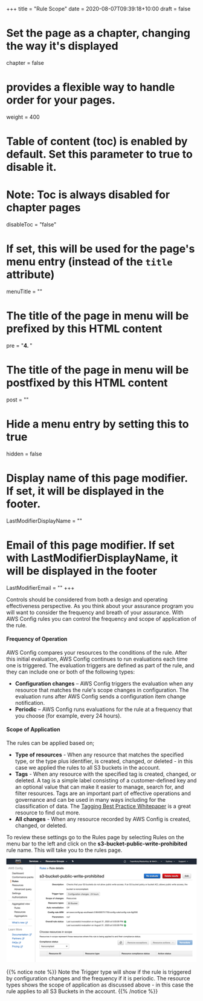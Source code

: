 +++
title = "Rule Scope"
date = 2020-08-07T09:39:18+10:00
draft = false

# Set the page as a chapter, changing the way it's displayed
chapter = false

# provides a flexible way to handle order for your pages.
weight = 400
# Table of content (toc) is enabled by default. Set this parameter to true to disable it.
# Note: Toc is always disabled for chapter pages
disableToc = "false"
# If set, this will be used for the page's menu entry (instead of the `title` attribute)
menuTitle = ""
# The title of the page in menu will be prefixed by this HTML content
pre = "<b>4. </b>"
# The title of the page in menu will be postfixed by this HTML content
post = ""
# Hide a menu entry by setting this to true
hidden = false
# Display name of this page modifier. If set, it will be displayed in the footer.
LastModifierDisplayName = ""
# Email of this page modifier. If set with LastModifierDisplayName, it will be displayed in the footer
LastModifierEmail = ""
+++

Controls should be considered from both a design and operating effectiveness perspective. As you think about your assurance program you will want to consider the frequency and breath of your assurance. With AWS Config rules you can control the frequency and scope of application of the rule.

#### Frequency of Operation ####
AWS Config compares your resources to the conditions of the rule. After this initial evaluation, AWS Config continues to run evaluations each time one is triggered. The evaluation triggers are defined as part of the rule, and they can include one or both of the following types:  
- **Configuration changes** – AWS Config triggers the evaluation when any resource that matches the
rule's scope changes in configuration. The evaluation runs after AWS Config sends a configuration item
change notification.
- **Periodic** – AWS Config runs evaluations for the rule at a frequency that you choose (for example, every 24 hours).

#### Scope of Application
The rules can be applied based on;
- **Type of resources** - When any resource that matches the specified type, or the type plus identifier, is created, changed, or deleted - in this case we applied the rules to all S3 buckets in the account.
- **Tags** - When any resource with the specified tag is created, changed, or deleted. A tag is a simple label consisting of a customer-defined key and an optional value that can make it easier to manage, search for, and filter resources. Tags are an important part of effective operations and governance and can be used in many ways including for the classification of data. The [Tagging Best Practice Whitepaper](https://d1.awsstatic.com/whitepapers/aws-tagging-best-practices.pdf) is a great resource to find out more.
- **All changes** - When any resource recorded by AWS Config is created, changed, or deleted.

To review these settings go to the Rules page by selecting Rules on the menu bar to the left and click on the **s3-bucket-public-write-prohibited** rule name.  This will take you to the rules page.

![Config Noncompliant Resource](config-s3-bucket-public-write-prohibited.png)

{{% notice note %}}
Note the Trigger type will show if the rule is triggered by configuration changes and the frequency if it is periodic. The resource types shows the scope of application as discussed above - in this case the rule applies to all S3 Buckets in the account.
{{% /notice %}}

